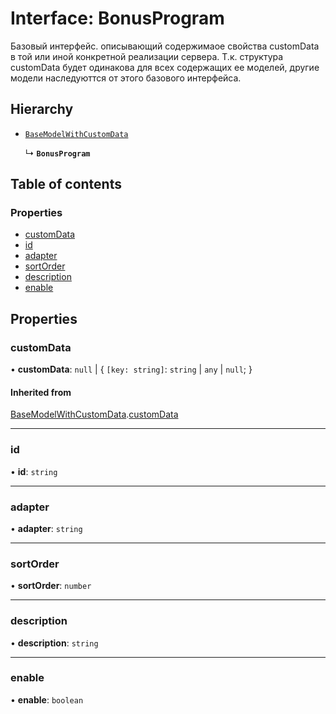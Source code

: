 # Interface: BonusProgram

Базовый интерфейс. описывающий содержимаое свойства customData в той или иной конкретной реализации сервера.
Т.к. структура customData будет одинакова для всех содержащих ее моделей, другие модели наследуюттся от этого базового интерфейса.

## Hierarchy

- [`BaseModelWithCustomData`](BaseModelWithCustomData.md)

  ↳ **`BonusProgram`**

## Table of contents

### Properties

- [customData](BonusProgram.md#customdata)
- [id](BonusProgram.md#id)
- [adapter](BonusProgram.md#adapter)
- [sortOrder](BonusProgram.md#sortorder)
- [description](BonusProgram.md#description)
- [enable](BonusProgram.md#enable)

## Properties

### customData

• **customData**: ``null`` \| { `[key: string]`: `string` \| `any` \| ``null``;  }

#### Inherited from

[BaseModelWithCustomData](BaseModelWithCustomData.md).[customData](BaseModelWithCustomData.md#customdata)

___

### id

• **id**: `string`

___

### adapter

• **adapter**: `string`

___

### sortOrder

• **sortOrder**: `number`

___

### description

• **description**: `string`

___

### enable

• **enable**: `boolean`
